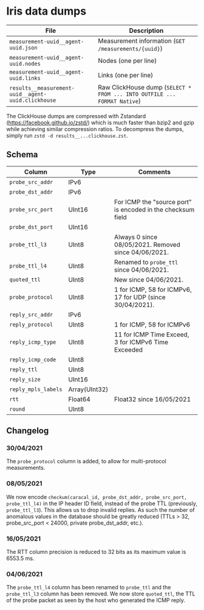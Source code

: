 # Iris data dumps

File                                               | Description
-------------------------------------------------- |------------
`measurement-uuid__agent-uuid.json`                | Measurement information (`GET /measurements/{uuid}`)
`measurement-uuid__agent-uuid.nodes`               | Nodes (one per line)
`measurement-uuid__agent-uuid.links`               | Links (one per line)
`results__measurement-uuid__agent-uuid.clickhouse` | Raw ClickHouse dump (`SELECT * FROM ... INTO OUTFILE ... FORMAT Native`)

The ClickHouse dumps are compressed with Zstandard (https://facebook.github.io/zstd/) which is
much faster than bzip2 and gzip while achieving similar compression ratios.
To decompress the dumps, simply run `zstd -d results__...clickhouse.zst`.

## Schema

Column              | Type          | Comments
--------------------|---------------|---------
`probe_src_addr`    | IPv6          |
`probe_dst_addr`    | IPv6          |
`probe_src_port`    | UInt16        | For ICMP the "source port" is encoded in the checksum field
`probe_dst_port`    | UInt16        |
`probe_ttl_l3`      | UInt8         | Always 0 since 08/05/2021. Removed since 04/06/2021.
`probe_ttl_l4`      | UInt8         | Renamed to `probe_ttl` since 04/06/2021.
`quoted_ttl`        | UInt8         | New since 04/06/2021.
`probe_protocol`    | UInt8         | 1 for ICMP, 58 for ICMPv6, 17 for UDP (since 30/04/2021).
`reply_src_addr`    | IPv6          |
`reply_protocol`    | UInt8         | 1 for ICMP, 58 for ICMPv6
`reply_icmp_type`   | UInt8         | 11 for ICMP Time Exceed, 3 for ICMPv6 Time Exceeded
`reply_icmp_code`   | UInt8         |
`reply_ttl`         | UInt8         |
`reply_size`        | UInt16        |
`reply_mpls_labels` | Array(UInt32) |
`rtt`               | Float64       | Float32 since 16/05/2021
`round`             | UInt8         |

## Changelog

### 30/04/2021

The `probe_protocol` column is added, to allow for multi-protocol measurements.

### 08/05/2021

We now encode `checkum(caracal_id, probe_dst_addr, probe_src_port, probe_ttl_l4)` in the IP header ID field, instead of the probe TTL (previously, `probe_ttl_l3`).
This allows us to drop invalid replies. As such the number of anomalous values in the database should be greatly reduced (TTLs > 32, probe_src_port < 24000, private probe_dst_addr, etc.).

### 16/05/2021

The RTT column precision is reduced to 32 bits as its maximum value is 6553.5 ms.

### 04/06/2021

The `probe_ttl_l4` column has been renamed to `probe_ttl` and the `probe_ttl_l3` column has been removed.
We now store `quoted_ttl`, the TTL of the probe packet as seen by the host who generated the ICMP reply.
